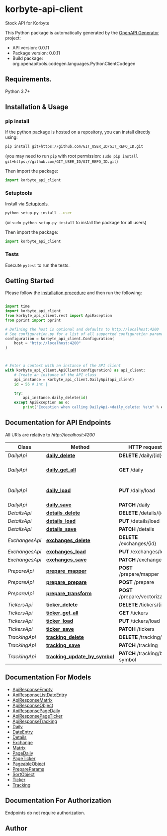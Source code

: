 # korbyte-api-client
Stock API for Korbyte

This Python package is automatically generated by the [OpenAPI Generator](https://openapi-generator.tech) project:

- API version: 0.0.11
- Package version: 0.0.11
- Build package: org.openapitools.codegen.languages.PythonClientCodegen

## Requirements.

Python 3.7+

## Installation & Usage
### pip install

If the python package is hosted on a repository, you can install directly using:

```sh
pip install git+https://github.com/GIT_USER_ID/GIT_REPO_ID.git
```
(you may need to run `pip` with root permission: `sudo pip install git+https://github.com/GIT_USER_ID/GIT_REPO_ID.git`)

Then import the package:
```python
import korbyte_api_client
```

### Setuptools

Install via [Setuptools](http://pypi.python.org/pypi/setuptools).

```sh
python setup.py install --user
```
(or `sudo python setup.py install` to install the package for all users)

Then import the package:
```python
import korbyte_api_client
```

### Tests

Execute `pytest` to run the tests.

## Getting Started

Please follow the [installation procedure](#installation--usage) and then run the following:

```python

import time
import korbyte_api_client
from korbyte_api_client.rest import ApiException
from pprint import pprint

# Defining the host is optional and defaults to http://localhost:4200
# See configuration.py for a list of all supported configuration parameters.
configuration = korbyte_api_client.Configuration(
    host = "http://localhost:4200"
)



# Enter a context with an instance of the API client
with korbyte_api_client.ApiClient(configuration) as api_client:
    # Create an instance of the API class
    api_instance = korbyte_api_client.DailyApi(api_client)
    id = 56 # int | 

    try:
        api_instance.daily_delete(id)
    except ApiException as e:
        print("Exception when calling DailyApi->daily_delete: %s\n" % e)

```

## Documentation for API Endpoints

All URIs are relative to *http://localhost:4200*

Class | Method | HTTP request | Description
------------ | ------------- | ------------- | -------------
*DailyApi* | [**daily_delete**](docs/DailyApi.md#daily_delete) | **DELETE** /daily/{id} | 
*DailyApi* | [**daily_get_all**](docs/DailyApi.md#daily_get_all) | **GET** /daily | Get the Shit from the Balls
*DailyApi* | [**daily_load**](docs/DailyApi.md#daily_load) | **PUT** /daily/load | Sync all daily data for a stock
*DailyApi* | [**daily_save**](docs/DailyApi.md#daily_save) | **PATCH** /daily | 
*DetailsApi* | [**details_delete**](docs/DetailsApi.md#details_delete) | **DELETE** /details/{id} | 
*DetailsApi* | [**details_load**](docs/DetailsApi.md#details_load) | **PUT** /details/load | 
*DetailsApi* | [**details_save**](docs/DetailsApi.md#details_save) | **PATCH** /details | 
*ExchangesApi* | [**exchanges_delete**](docs/ExchangesApi.md#exchanges_delete) | **DELETE** /exchanges/{id} | 
*ExchangesApi* | [**exchanges_load**](docs/ExchangesApi.md#exchanges_load) | **PUT** /exchanges/load | 
*ExchangesApi* | [**exchanges_save**](docs/ExchangesApi.md#exchanges_save) | **PATCH** /exchanges | 
*PrepareApi* | [**prepare_mapper**](docs/PrepareApi.md#prepare_mapper) | **POST** /prepare/mapper | 
*PrepareApi* | [**prepare_prepare**](docs/PrepareApi.md#prepare_prepare) | **POST** /prepare | 
*PrepareApi* | [**prepare_transform**](docs/PrepareApi.md#prepare_transform) | **POST** /prepare/vectorization | 
*TickersApi* | [**ticker_delete**](docs/TickersApi.md#ticker_delete) | **DELETE** /tickers/{id} | 
*TickersApi* | [**ticker_get_all**](docs/TickersApi.md#ticker_get_all) | **GET** /tickers | 
*TickersApi* | [**ticker_load**](docs/TickersApi.md#ticker_load) | **PUT** /tickers/load | 
*TickersApi* | [**ticker_save**](docs/TickersApi.md#ticker_save) | **PATCH** /tickers | 
*TrackingApi* | [**tracking_delete**](docs/TrackingApi.md#tracking_delete) | **DELETE** /tracking/{id} | 
*TrackingApi* | [**tracking_save**](docs/TrackingApi.md#tracking_save) | **PATCH** /tracking | 
*TrackingApi* | [**tracking_update_by_symbol**](docs/TrackingApi.md#tracking_update_by_symbol) | **PATCH** /tracking/by-symbol | 


## Documentation For Models

 - [ApiResponseEmpty](docs/ApiResponseEmpty.md)
 - [ApiResponseListDateEntry](docs/ApiResponseListDateEntry.md)
 - [ApiResponseMatrix](docs/ApiResponseMatrix.md)
 - [ApiResponseObject](docs/ApiResponseObject.md)
 - [ApiResponsePageDaily](docs/ApiResponsePageDaily.md)
 - [ApiResponsePageTicker](docs/ApiResponsePageTicker.md)
 - [ApiResponseTracking](docs/ApiResponseTracking.md)
 - [Daily](docs/Daily.md)
 - [DateEntry](docs/DateEntry.md)
 - [Details](docs/Details.md)
 - [Exchange](docs/Exchange.md)
 - [Matrix](docs/Matrix.md)
 - [PageDaily](docs/PageDaily.md)
 - [PageTicker](docs/PageTicker.md)
 - [PageableObject](docs/PageableObject.md)
 - [PrepareParams](docs/PrepareParams.md)
 - [SortObject](docs/SortObject.md)
 - [Ticker](docs/Ticker.md)
 - [Tracking](docs/Tracking.md)


<a id="documentation-for-authorization"></a>
## Documentation For Authorization

Endpoints do not require authorization.


## Author





